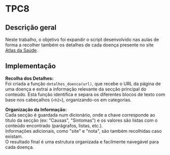 # TPC8

## Descrição geral  
Neste trabalho, o objetivo foi expandir o script desenvolvido nas aulas de forma a recolher também os detalhes de cada doença presente no site [Atlas da Saúde](https://www.atlasdasaude.pt).

## Implementação  

**Recolha dos Detalhes:**  
Foi criada a função `detalhes_doenca(url)`, que recebe o URL da página de uma doença e extrai a informação relevante da secção principal do conteúdo. Esta função identifica e separa os diferentes blocos de texto com base nos cabeçalhos (`<h2>`), organizando-os em categorias.

**Organização da Informação:**  
Cada secção é guardada num dicionário, onde a chave corresponde ao título da secção (ex: "Causas", "Sintomas") e os valores são listas com o conteúdo encontrado (parágrafos, listas, etc.).  
Informações adicionais, como "site" e "nota", são também recolhidas caso existam.  
O resultado final é uma estrutura organizada e facilmente navegável para cada doença.